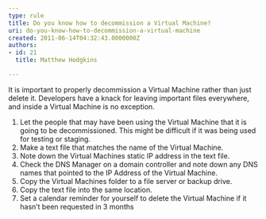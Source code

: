 ```yaml
---
type: rule
title: Do you know how to decommission a Virtual Machine?
uri: do-you-know-how-to-decommission-a-virtual-machine
created: 2011-06-14T04:32:43.0000000Z
authors:
- id: 21
  title: Matthew Hodgkins

---
```


 It is important to properly decommission a Virtual Machine rather than just delete it. Developers have a knack for leaving important files everywhere, and inside a Virtual Machine is no exception.<br> 
1. Let the people that may have been using the Virtual Machine that it is going to be decommissioned. This might be difficult if it was being used for testing or staging.
2. Make a text file that matches the name of the Virtual Machine.
3. Note down the Virtual Machines static IP address in the text file.
4. Check the DNS Manager on a domain controller and note down any DNS names that pointed to the IP Address of the Virtual Machine.
5. Copy the Virtual Machines folder to a file server or backup drive.
6. Copy the text file into the same location.
7. Set a calendar reminder for yourself to delete the Virtual Machine if it hasn’t been requested in 3 months


